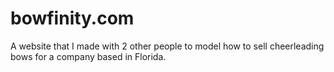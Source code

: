 # bowfinity.com
A website that I made with 2 other people to model how to sell cheerleading bows for a company based in Florida.
